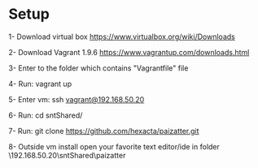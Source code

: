 # Setup

1- Download virtual box https://www.virtualbox.org/wiki/Downloads

2- Download Vagrant 1.9.6 https://www.vagrantup.com/downloads.html

3- Enter to the folder which contains "Vagrantfile" file

4- Run: vagrant up

5- Enter vm: ssh vagrant@192.168.50.20

6- Run: cd sntShared/

7- Run: git clone https://github.com/hexacta/paizatter.git

8- Outside vm install open your favorite text editor/ide in folder \\192.168.50.20\sntShared\paizatter
